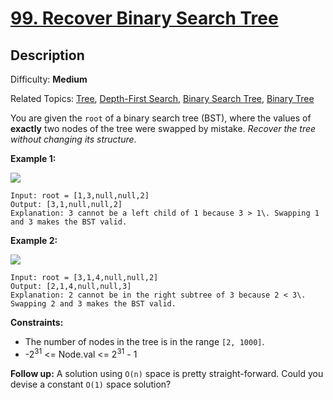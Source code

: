 # [99\. Recover Binary Search Tree](https://leetcode.com/problems/recover-binary-search-tree/)

## Description

Difficulty: **Medium**  

Related Topics: [Tree](https://leetcode.com/tag/tree/), [Depth-First Search](https://leetcode.com/tag/depth-first-search/), [Binary Search Tree](https://leetcode.com/tag/binary-search-tree/), [Binary Tree](https://leetcode.com/tag/binary-tree/)


You are given the `root` of a binary search tree (BST), where the values of **exactly** two nodes of the tree were swapped by mistake. _Recover the tree without changing its structure_.

**Example 1:**

![](https://assets.leetcode.com/uploads/2020/10/28/recover1.jpg)

```
Input: root = [1,3,null,null,2]
Output: [3,1,null,null,2]
Explanation: 3 cannot be a left child of 1 because 3 > 1\. Swapping 1 and 3 makes the BST valid.
```

**Example 2:**

![](https://assets.leetcode.com/uploads/2020/10/28/recover2.jpg)

```
Input: root = [3,1,4,null,null,2]
Output: [2,1,4,null,null,3]
Explanation: 2 cannot be in the right subtree of 3 because 2 < 3\. Swapping 2 and 3 makes the BST valid.
```

**Constraints:**

*   The number of nodes in the tree is in the range `[2, 1000]`.
*   -2<sup>31</sup> <= Node.val <= 2<sup>31</sup> - 1

**Follow up:** A solution using `O(n)` space is pretty straight-forward. Could you devise a constant `O(1)` space solution?